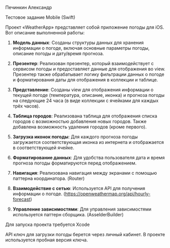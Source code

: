 Печинкин Александр

Тестовое задание Mobile (Swift)


Проект «WeatherApp» представляет собой приложение погоды для iOS. Вот описание выполненной работы:

1. **Модель данных**: Созданы структуры данных для хранения информации о погоде, включая основные параметры погоды, описание погоды и дату/время прогноза.

2. **Презентер**: Реализован презентер, который взаимодействует с сервисом погоды и предоставляет данные для отображения во view. Презентер также обрабатывает логику фильтрации данных о погоде и форматирования даты для отображения в коллекции и таблице.

3. **Представление**: Созданы view для отображения информации о текущей погоде (температура, описание, иконка) и прогноза погоды на следующие 24 часа (в виде коллекции с ячейками для каждых трёх часов).

4. **Таблица городов**: Реализована таблица для отображения списка городов с возможностью добавления новых городов. Также добавлена возможность удаления городов (кроме первого).

5. **Загрузка иконок погоды**: Для каждого прогноза погоды загружается соответствующая иконка из интернета и отображается в соответствующей ячейке.

6. **Форматирование данных**: Для удобства пользователя дата и время прогноза погоды форматируются перед отображением.

7. **Навигация**: Реализована навигация между экранами с помощью паттерна координатора. (Router)

8. **Взаимодействие с сетью**: Используется API для получения информации о погоде. (https://openweathermap.org/api/hourly-forecast)

9. **Управление зависимостями**: Для управления зависимостями используется паттерн сборщика. (AsselderBuilder)


Для запуска проекта требуется Xcode

API ключ для загрузки погоды берется через личный кабинет. В проекте используется пробная версия ключа.
